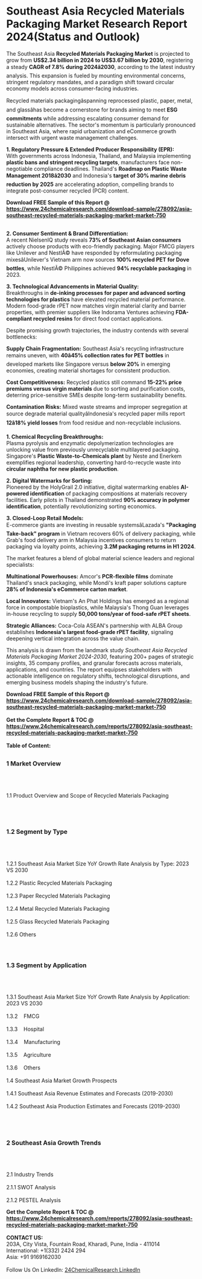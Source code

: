 <h1>Southeast Asia Recycled Materials Packaging Market Research Report 2024(Status and Outlook)</h1><p>The Southeast Asia <strong>Recycled Materials Packaging Market</strong> is projected to grow from <strong>US$2.34 billion in 2024 to US$3.67 billion by 2030</strong>, registering a steady <strong>CAGR of 7.8% during 2024â2030</strong>, according to the latest industry analysis. This expansion is fueled by mounting environmental concerns, stringent regulatory mandates, and a paradigm shift toward circular economy models across consumer-facing industries.</p><p>Recycled materials packagingâspanning reprocessed plastic, paper, metal, and glassâhas become a cornerstone for brands aiming to meet <strong>ESG commitments</strong> while addressing escalating consumer demand for sustainable alternatives. The sector's momentum is particularly pronounced in Southeast Asia, where rapid urbanization and eCommerce growth intersect with urgent waste management challenges.</p><p><strong>1. Regulatory Pressure &amp; Extended Producer Responsibility (EPR):</strong><br>
With governments across Indonesia, Thailand, and Malaysia implementing <strong>plastic bans and stringent recycling targets</strong>, manufacturers face non-negotiable compliance deadlines. Thailand's <strong>Roadmap on Plastic Waste Management 2018â2030</strong> and Indonesia's <strong>target of 30% marine debris reduction by 2025</strong> are accelerating adoption, compelling brands to integrate post-consumer recycled (PCR) content.</p><div><b>Download FREE Sample of this Report @ 
            <a href="https://www.24chemicalresearch.com/download-sample/278092/asia-southeast-recycled-materials-packaging-market-market-750">
            https://www.24chemicalresearch.com/download-sample/278092/asia-southeast-recycled-materials-packaging-market-market-750</a></b></div><br><p><strong>2. Consumer Sentiment &amp; Brand Differentiation:</strong><br>
A recent NielsenIQ study reveals <strong>73% of Southeast Asian consumers</strong> actively choose products with eco-friendly packaging. Major FMCG players like Unilever and NestlÃ© have responded by reformulating packaging mixesâUnilever's Vietnam arm now sources <strong>100% recycled PET for Dove bottles</strong>, while NestlÃ© Philippines achieved <strong>94% recyclable packaging</strong> in 2023.</p><p><strong>3. Technological Advancements in Material Quality:</strong><br>
Breakthroughs in <strong>de-inking processes for paper and advanced sorting technologies for plastics</strong> have elevated recycled material performance. Modern food-grade rPET now matches virgin material clarity and barrier properties, with premier suppliers like Indorama Ventures achieving <strong>FDA-compliant recycled resins</strong> for direct food contact applications.</p><p>Despite promising growth trajectories, the industry contends with several bottlenecks:</p><p><strong>Supply Chain Fragmentation:</strong> Southeast Asia's recycling infrastructure remains uneven, with <strong>40â45% collection rates for PET bottles</strong> in developed markets like Singapore versus <strong>below 20%</strong> in emerging economies, creating material shortages for consistent production.</p><p><strong>Cost Competitiveness:</strong> Recycled plastics still command <strong>15-22% price premiums versus virgin materials</strong> due to sorting and purification costs, deterring price-sensitive SMEs despite long-term sustainability benefits.</p><p><strong>Contamination Risks:</strong> Mixed waste streams and improper segregation at source degrade material qualityâIndonesia's recycled paper mills report <strong>12â18% yield losses</strong> from food residue and non-recyclable inclusions.</p><p><strong>1. Chemical Recycling Breakthroughs:</strong><br>
Plasma pyrolysis and enzymatic depolymerization technologies are unlocking value from previously unrecyclable multilayered packaging. Singapore's <strong>Plastic Waste-to-Chemicals plant</strong> by Neste and Enerkem exemplifies regional leadership, converting hard-to-recycle waste into <strong>circular naphtha for new plastic production</strong>.</p><p><strong>2. Digital Watermarks for Sorting:</strong><br>
Pioneered by the HolyGrail 2.0 initiative, digital watermarking enables <strong>AI-powered identification</strong> of packaging compositions at materials recovery facilities. Early pilots in Thailand demonstrated <strong>90% accuracy in polymer identification</strong>, potentially revolutionizing sorting economics.</p><p><strong>3. Closed-Loop Retail Models:</strong><br>
E-commerce giants are investing in reusable systemsâLazada's <strong>"Packaging Take-back" program</strong> in Vietnam recovers 60% of delivery packaging, while Grab's food delivery arm in Malaysia incentives consumers to return packaging via loyalty points, achieving <strong>3.2M packaging returns in H1 2024</strong>.</p><p>The market features a blend of global material science leaders and regional specialists:</p><p><strong>Multinational Powerhouses:</strong> Amcor's <strong>PCR-flexible films</strong> dominate Thailand's snack packaging, while Mondi's kraft paper solutions capture <strong>28% of Indonesia's eCommerce carton market</strong>.</p><p><strong>Local Innovators:</strong> Vietnam's An Phat Holdings has emerged as a regional force in compostable bioplastics, while Malaysia's Thong Guan leverages in-house recycling to supply <strong>50,000 tons/year of food-safe rPET sheets</strong>.</p><p><strong>Strategic Alliances:</strong> Coca-Cola ASEAN's partnership with ALBA Group establishes <strong>Indonesia's largest food-grade rPET facility</strong>, signaling deepening vertical integration across the value chain.</p><p>This analysis is drawn from the landmark study <em>Southeast Asia Recycled Materials Packaging Market 2024-2030</em>, featuring 200+ pages of strategic insights, 35 company profiles, and granular forecasts across materials, applications, and countries. The report equipses stakeholders with actionable intelligence on regulatory shifts, technological disruptions, and emerging business models shaping the industry's future.</p><div><b>Download FREE Sample of this Report @ 
            <a href="https://www.24chemicalresearch.com/download-sample/278092/asia-southeast-recycled-materials-packaging-market-market-750">
            https://www.24chemicalresearch.com/download-sample/278092/asia-southeast-recycled-materials-packaging-market-market-750</a></b></div><br><div><b>Get the Complete Report & TOC @ 
            <a href="https://www.24chemicalresearch.com/reports/278092/asia-southeast-recycled-materials-packaging-market-market-750">
            https://www.24chemicalresearch.com/reports/278092/asia-southeast-recycled-materials-packaging-market-market-750</a></b></div><br>
            <b>Table of Content:</b><p><h2><span style="font-size:16px"><strong>1 Market Overview&nbsp;&nbsp; &nbsp;</strong></span></h2><br />
<br />
<p>1.1 Product Overview and Scope of Recycled Materials Packaging&nbsp;</p><br />
<br />
<h2><strong><span style="font-size:16px">1.2 Segment by Type&nbsp;&nbsp; &nbsp;</span></strong></h2><br />
<br />
<p>1.2.1 Southeast Asia Market Size YoY Growth Rate Analysis by Type: 2023 VS 2030&nbsp;&nbsp; &nbsp;<br /><br />
1.2.2 Plastic Recycled Materials Packaging&nbsp;&nbsp; &nbsp;<br /><br />
1.2.3 Paper Recycled Materials Packaging<br /><br />
1.2.4 Metal Recycled Materials Packaging<br /><br />
1.2.5 Glass Recycled Materials Packaging<br /><br />
1.2.6 Others<br /><br />
<br />
<h2><span style="font-size:16px"><strong>1.3 Segment by Application&nbsp;&nbsp;</strong></span></h2><br />
<br />
<p>1.3.1 Southeast Asia Market Size YoY Growth Rate Analysis by Application: 2023 VS 2030&nbsp;&nbsp; &nbsp;<br /><br />
1.3.2&nbsp;&nbsp; &nbsp;FMCG<br /><br />
1.3.3&nbsp;&nbsp; &nbsp;Hospital<br /><br />
1.3.4&nbsp;&nbsp; &nbsp;Manufacturing<br /><br />
1.3.5&nbsp;&nbsp; &nbsp;Agriculture<br /><br />
1.3.6&nbsp;&nbsp; &nbsp;Others<br /><br />
1.4 Southeast Asia Market Growth Prospects&nbsp;&nbsp; &nbsp;<br /><br />
1.4.1 Southeast Asia Revenue Estimates and Forecasts (2019-2030)&nbsp;&nbsp; &nbsp;<br /><br />
1.4.2 Southeast Asia Production Estimates and Forecasts (2019-2030)&nbsp;&nbsp;</p><br />
<br />
<h2><span style="font-size:16px"><strong>2 Southeast Asia Growth Trends&nbsp;&nbsp; &nbsp;</strong></span></h2><br />
<br />
<p>2.1 Industry Trends&nbsp;&nbsp; &nbsp;<br /><br />
2.1.1 SWOT Analysis&nbsp;&nbsp; &nbsp;<br /><br />
2.1.2 PESTEL Analysis</p><div><b>Get the Complete Report & TOC @ 
            <a href="https://www.24chemicalresearch.com/reports/278092/asia-southeast-recycled-materials-packaging-market-market-750">
            https://www.24chemicalresearch.com/reports/278092/asia-southeast-recycled-materials-packaging-market-market-750</a></b></div><br><b>CONTACT US:</b><br>
            203A, City Vista, Fountain Road, Kharadi, Pune, India - 411014<br>
            International: +1(332) 2424 294<br>
            Asia: +91 9169162030 <br><br>
            Follow Us On LinkedIn: <a href="https://www.linkedin.com/company/24chemicalresearch/">24ChemicalResearch LinkedIn</a>